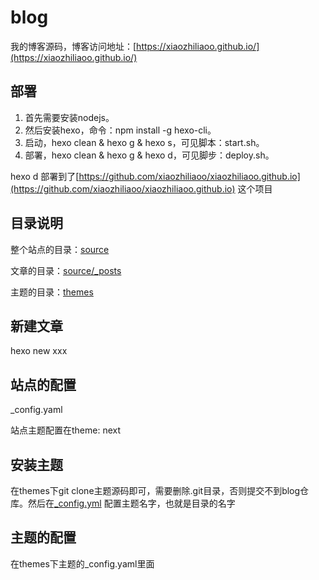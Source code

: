 # blog

我的博客源码，博客访问地址：[https://xiaozhiliaoo.github.io/](https://xiaozhiliaoo.github.io/)

## 部署

1. 首先需要安装nodejs。
2. 然后安装hexo，命令：npm install -g hexo-cli。
3. 启动，hexo clean & hexo g & hexo s，可见脚本：start.sh。
4. 部署，hexo clean & hexo g & hexo d，可见脚步：deploy.sh。

hexo d 部署到了[https://github.com/xiaozhiliaoo/xiaozhiliaoo.github.io](https://github.com/xiaozhiliaoo/xiaozhiliaoo.github.io) 这个项目

## 目录说明

整个站点的目录：[source](source)

文章的目录：[source/_posts](source/_posts)

主题的目录：[themes](themes)


## 新建文章

hexo new xxx

## 站点的配置

_config.yaml

站点主题配置在theme: next


## 安装主题

在themes下git clone主题源码即可，需要删除.git目录，否则提交不到blog仓库。然后在[_config.yml](_config.yml) 配置主题名字，也就是目录的名字


## 主题的配置

在themes下主题的_config.yaml里面
